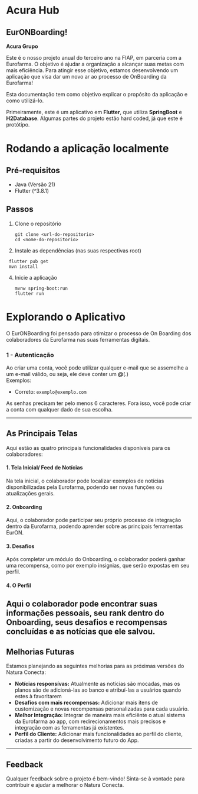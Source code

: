 # Acura Hub

## EurONBoarding! 
**Acura Grupo**

Este é o nosso projeto anual do terceiro ano na FIAP, em parceria com a Eurofarma. O objetivo é ajudar a organização a alcançar suas metas com mais eficiência. Para atingir esse objetivo, estamos desenvolvendo um aplicação que visa dar um novo ar ao processo de OnBoarding da Eurofarma!

Esta documentação tem como objetivo explicar o propósito da aplicação e como utilizá-lo.

Primeiramente, este é um aplicativo em **Flutter**, que utiliza **SpringBoot** e **H2Database**. Algumas partes do projeto estão hard coded, já que este é protótipo.

# Rodando a aplicação localmente

## Pré-requisitos
- Java (Versão 21)
- Flutter (^3.8.1)

## Passos
1. Clone o repositório

   ```
   git clone <url-do-repositorio>
   cd <nome-do-repositorio>
   ```
2. Instale as dependências (nas suas respectivas root)
  ```
   flutter pub get
   mvn install
   ```
4. Inicie a aplicação

   ```
   mvnw spring-boot:run
   flutter run
   ```

# Explorando o Aplicativo

O EurONBoarding foi pensado para otimizar o processo de On Boarding dos colaboradores da Eurofarma nas suas ferramentas digitais.

### 1 - Autenticação
Ao criar uma conta, você pode utilizar qualquer e-mail que se assemelhe a um e-mail válido, ou seja, ele deve conter um **@**(.)  
Exemplos:
- Correto: `exemplo@exemplo.com`

As senhas precisam ter pelo menos 6 caracteres. Fora isso, você pode criar a conta com qualquer dado de sua escolha.

---

## As Principais Telas

Aqui estão as quatro principais funcionalidades disponíveis para os colaboradores:

#### 1. Tela Inicial/ Feed de Notícias
Na tela inicial, o colaborador pode localizar exemplos de notícias disponibilizadas pela Eurofarma, podendo ser novas funções ou atualizações gerais.

#### 2. Onboarding
Aqui, o colaborador pode participar seu próprio processo de integração dentro da Eurofarma, podendo aprender sobre as principais ferramentas EurON.

#### 3. Desafios
Após completar um módulo do Onboarding, o colaborador poderá ganhar uma recompensa, como por exemplo insignias, que serão expostas em seu perfil.

#### 4. O Perfil
Aqui o colaborador pode encontrar suas informações pessoais, seu rank dentro do Onboarding, seus desafios e recompensas concluídas e as notícias que ele salvou.
---

## Melhorias Futuras

Estamos planejando as seguintes melhorias para as próximas versões do Natura Conecta:

- **Notícias responsívas:** Atualmente as notícias são mocadas, mas os planos são de adicioná-las ao banco e atribuí-las a usuários quando estes à favoritarem
- **Desafios com mais recompensas:** Adicionar mais itens de customização e novas recompensas personalizadas para cada usuário.
- **Melhor Integração:** Integrar de maneira mais eficiênte o atual sistema da Eurofarma ao app, com redirecionamentos mais precisos e integração com as ferramentas já existentes.
- **Perfil do Cliente:** Adicionar mais funcionalidades ao perfil do cliente, criadas a partir do desenvolvimento futuro do App.

---

## Feedback

Qualquer feedback sobre o projeto é bem-vindo! Sinta-se à vontade para contribuir e ajudar a melhorar o Natura Conecta.
